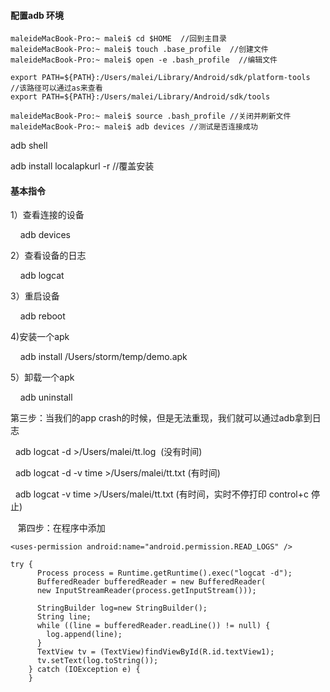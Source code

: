 #### 配置adb 环境
```
maleideMacBook-Pro:~ malei$ cd $HOME  //回到主目录
maleideMacBook-Pro:~ malei$ touch .base_profile  //创建文件
maleideMacBook-Pro:~ malei$ open -e .bash_profile  //编辑文件
```
```
export PATH=${PATH}:/Users/malei/Library/Android/sdk/platform-tools  //该路径可以通过as来查看
export PATH=${PATH}:/Users/malei/Library/Android/sdk/tools

maleideMacBook-Pro:~ malei$ source .bash_profile //关闭并刷新文件
maleideMacBook-Pro:~ malei$ adb devices //测试是否连接成功
```

adb shell

adb install localapkurl -r //覆盖安装

#### 基本指令

1）查看连接的设备

    adb devices

2）查看设备的日志

    adb logcat

3）重启设备

    adb reboot

4)安装一个apk

    adb install /Users/storm/temp/demo.apk

5）卸载一个apk

    adb uninstall <package>

第三步：当我们的app crash的时候，但是无法重现，我们就可以通过adb拿到日志

  adb logcat -d >/Users/malei/tt.log  (没有时间)

  adb logcat -d -v time >/Users/malei/tt.txt (有时间)

  adb logcat -v time >/Users/malei/tt.txt (有时间，实时不停打印 control+c 停止)

  
第四步：在程序中添加
```
<uses-permission android:name="android.permission.READ_LOGS" />
```
```
try {
      Process process = Runtime.getRuntime().exec("logcat -d");
      BufferedReader bufferedReader = new BufferedReader(
      new InputStreamReader(process.getInputStream()));

      StringBuilder log=new StringBuilder();
      String line;
      while ((line = bufferedReader.readLine()) != null) {
        log.append(line);
      }
      TextView tv = (TextView)findViewById(R.id.textView1);
      tv.setText(log.toString());
    } catch (IOException e) {
    }
```